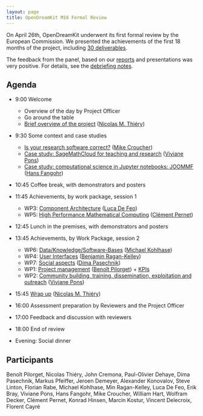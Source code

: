 ```yaml
---
layout: page
title: OpenDreamKit M18 Formal Review
---
```


On April 26th, OpenDreamKit underwent its first formal review by the
European Commission. We presented the achievements of the first 18
months of the project, including
[30 deliverables](https://github.com/OpenDreamKit/OpenDreamKit/issues?q=label%3AReportingPeriod1).

The feedback from the panel, based on our
[reports](/events_activities/reports/) and presentations was very
positive. For details, see the
[debriefing notes](/2017/04/26/first-project-review-debriefing/).

## Agenda

- 9:00 Welcome
   - Overview of the day by Project Officer
   - Go around the table
   - [Brief overview of the project](overview.pdf) ([Nicolas M. Thiéry](https://github.com/nthiery))

- 9:30 Some context and case studies
    - [Is your research software correct?](https://mikecroucher.github.io/ODK_isrsc/) ([Mike Croucher](https://github.com/mikecroucher))
    - [Case study: SageMathCloud for teaching and research](SageMathCloud) ([Viviane Pons](https://github.com/VivianePons))
    - [Case study: computational science in Jupyter notebooks: JOOMMF](joommf/joommf-slides.pdf) ([Hans Fangohr](https://github.com/fangohr))

- 10:45 Coffee break, with demonstrators and posters

- 11:45 Achievements, by work package, session 1
    - WP3: [Component Architecture](WP3/) ([Luca De Feo](https://github.com/defeo))
    - WP5: [High Performance Mathematical Computing](WP5-final.pdf) ([Clément Pernet](https://github.com/ClementPernet))

- 12:45 Lunch in the premises, with demonstrators and posters

- 13:45 Achievements, by Work Package, session 2
    - WP6: [Data/Knowledge/Software-Bases](https://gl.mathhub.info/MiKoMH/talks/raw/master/source/ODK/talks/WP6-Review1.pdf) ([Michael Kohlhase](https://github.com/kohlhase))
    - WP4: [User Interfaces](WP4/) ([Benjamin Ragan-Kelley](https://github.com/minrk))
    - WP7: [Social aspects](WP7/) ([Dima Pasechnik](https://github.com/dimpase))
    - WP1: [Project management](WP1.pdf) ([Benoît Pilorget](https://github.com/bpilorget)) + [KPIs](/meetings/2017-04-26-ProjectReviewPresentations/KPI/)
    - WP2: [Community building, training, dissemination, exploitation and outreach](WP2/) ([Viviane Pons](https://github.com/VivianePons))

- 15:45 [Wrap up](wrapup.pdf) ([Nicolas M. Thiéry](https://github.com/nthiery))
- 16:00 Assessment preparation by Reviewers and the Project Officer

- 17:00 Feedback and discussion with reviewers

- 18:00 End of review

- Evening: Social dinner

## Participants

Benoît Pilorget, Nicolas Thiéry, John Cremona, Paul-Olivier Dehaye,
Dima Pasechnik, Markus Pfeiffer, Jeroen Demeyer, Alexander Konovalov,
Steve Linton, Florian Rabe, Michael Kohlhase, Min Ragan-Kelley, Luca De Feo,
Erik Bray, Viviane Pons, Hans Fangohr, Mike Croucher,
William Hart, Wolfram Decker, Clément Pernet, Konrad Hinsen,
Marcin Kostur, Vincent Delecroix, Florent Cayré
